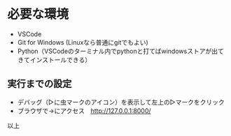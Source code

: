 
# 必要な環境
- VSCode
- Git for Windows (Linuxなら普通にgitでもよい)
- Python（VSCodeのターミナル内でpythonと打てばwindowsストアが出てきてインストールできる）

## 実行までの設定
- デバッグ（▷に虫マークのアイコン）を表示して左上の▷マークをクリック
- ブラウザで→にアクセス　http://127.0.0.1:8000/

以上